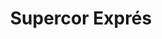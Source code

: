 ---
title: "Supercor Exprés"
url: /madrid/supercor-expres-calle-del-doctor-fleming/
shop: comodidad
---